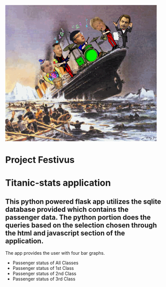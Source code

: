 ![titanic1](images/titanic1.gif)

# __Project Festivus__
# Titanic-stats application
## This python powered flask app utilizes the sqlite database provided which contains the passenger data.  The python portion does the queries based on the selection chosen through the html and javascript section of the application.

The app provides the user with four bar graphs.

* Passenger status of All Classes
* Passenger status of 1st Class
* Passenger status of 2nd Class
* Passenger status of 3rd Class
